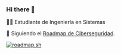 ### Hi there 👋

<!--
**KaellR/KaellR** is a ✨ _special_ ✨ repository because its `README.md` (this file) appears on your GitHub profile.

Here are some ideas to get you started:

- 🔭 I’m currently working on ...
- 🌱 I’m currently learning ...
- 👯 I’m looking to collaborate on ...
- 🤔 I’m looking for help with ...
- 💬 Ask me about ...
- 📫 How to reach me: ...
- 😄 Pronouns: ...
- ⚡ Fun fact: ...
-->

👨‍💻 Estudiante de Ingeniería en Sistemas 

🔐 Siguiendo el [Roadmap de Ciberseguridad](https://roadmap.sh/).

<a href="https://roadmap.sh"><img src="https://api.roadmap.sh/v1-badge/tall/653f2721602c6661a5791569?variant=dark" alt="roadmap.sh"/></a>



